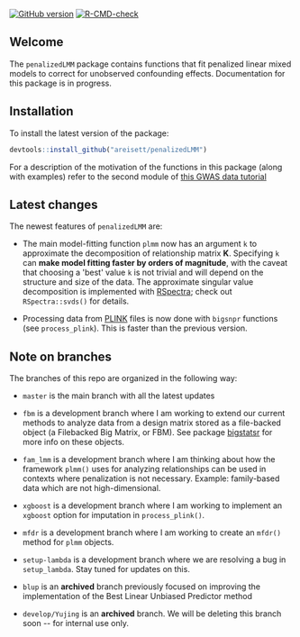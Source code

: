 <!-- badges: start -->
[![GitHub version](https://img.shields.io/static/v1?label=GitHub&message=1.0.1&color=blue&logo=github)](https://github.com/areisett/penalizedLMM)
[![R-CMD-check](https://github.com/areisett/penalizedLMM/workflows/R-CMD-check/badge.svg)](https://github.com/areisett/penalizedLMM/actions)
<!-- badges: end -->

## Welcome 

The `penalizedLMM` package contains functions that fit penalized linear mixed models to correct for unobserved confounding effects. Documentation for this package is in progress. 


## Installation 

To install the latest version of the package: 

```r
devtools::install_github("areisett/penalizedLMM")
```

For a description of the motivation of the functions in this package (along with examples) refer to the second module of [this GWAS data tutorial](https://pbreheny.github.io/adv-gwas-tutorial/index.html)

## Latest changes 

The newest features of `penalizedLMM` are: 

  - The main model-fitting function `plmm` now has an argument `k` to approximate the decomposition of relationship matrix $\mathbf{K}$. Specifying `k` can **make model fitting faster by orders of magnitude**, with the caveat that choosing a 'best' value `k` is not trivial and will depend on the structure and size of the data. The approximate singular value decomposition is implemented with [RSpectra](https://github.com/yixuan/RSpectra); check out `RSpectra::svds()` for details.  

  - Processing data from [PLINK](https://www.cog-genomics.org/plink/1.9/) files is now done with `bigsnpr` functions (see `process_plink`). This is faster than the previous version. 
  
## Note on branches 

The branches of this repo are organized in the following way: 

  - `master` is the main branch with all the latest updates

  - `fbm` is a development branch where I am working to extend our current methods to analyze data from a design matrix stored as a file-backed object (a Filebacked Big Matrix, or FBM). See package [bigstatsr](https://privefl.github.io/bigstatsr/) for more info on these objects. 

  - `fam_lmm` is a development branch where I am thinking about how the framework `plmm()` uses for analyzing relationships can be used in contexts where penalization is not necessary. Example: family-based data which are not high-dimensional. 
  
  - `xgboost` is a development branch where I am working to implement an `xgboost` option for imputation in `process_plink()`.
  
  - `mfdr` is a development branch where I am working to create an `mfdr()` method for `plmm` objects. 
  
  - `setup-lambda` is a development branch where we are resolving a bug in `setup_lambda`. Stay tuned for updates on this. 
  
  - `blup` is an **archived** branch previously focused on improving the implementation of the Best Linear Unbiased Predictor method 
  
  - `develop/Yujing` is an **archived** branch. We will be deleting this branch soon -- for internal use only. 
